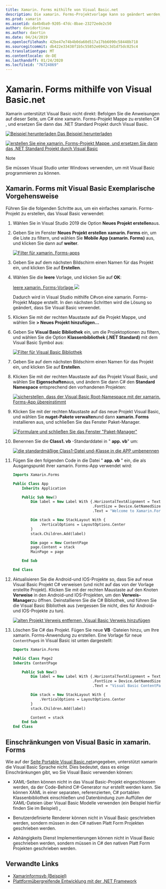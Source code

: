 ```yaml
---
title: Xamarin. Forms mithilfe von Visual Basic.net
description: Die xamarin. Forms-Projektvorlage kann so geändert werden, dass Sie Visual Basic für die Hauptassembly verwendet, sodass Sie mit VB.net effektiv plattformübergreifende Mobile Apps erstellen können.
ms.prod: xamarin
ms.assetid: da4b4ba9-9205-47dc-8bae-23272ede2c50
author: davidortinau
ms.author: daortin
ms.date: 04/24/2019
ms.openlocfilehash: 42be47e74b4b0da60d517a17bb6090c58448b718
ms.sourcegitcommit: db422e33438f1b5c55852e6942c3d1d75dc025c4
ms.translationtype: MT
ms.contentlocale: de-DE
ms.lasthandoff: 01/24/2020
ms.locfileid: "76724869"
---
```

# <a name="xamarinforms-using-visual-basicnet"></a>Xamarin. Forms mithilfe von Visual Basic.net

Xamarin unterstützt Visual Basic nicht direkt: Befolgen Sie die Anweisungen auf dieser Seite, um C# eine xamarin. Forms-Projekt Mappe zu erstellen C# , und ersetzen Sie dann das .NET Standard Projekt durch Visual Basic.

[![Beispiel herunterladen](~/media/shared/download.png) Das Beispiel herunterladen](https://docs.microsoft.com/samples/xamarin/mobile-samples/visualbasic-xamarinformsvb/)

[![erstellen Sie eine xamarin. Forms-Projekt Mappe, und ersetzen Sie dann das .NET Standard Projekt durch Visual Basic](xamarin-forms-images/hero-sml.png)](xamarin-forms-images/hero.png#lightbox)

> [!NOTE]
> Sie müssen Visual Studio unter Windows verwenden, um mit Visual Basic programmieren zu können.

## <a name="xamarinforms-with-visual-basic-walkthrough"></a>Xamarin. Forms mit Visual Basic Exemplarische Vorgehensweise

Führen Sie die folgenden Schritte aus, um ein einfaches xamarin. Forms-Projekt zu erstellen, das Visual Basic verwendet:

1. Wählen Sie in Visual Studio 2019 die Option **Neues Projekt erstellen**aus.

2. Geben Sie im Fenster **Neues Projekt erstellen** **xamarin. Forms** ein, um die Liste zu filtern, und wählen Sie **Mobile App (xamarin. Forms)** aus, und klicken Sie dann auf **weiter**.

    [![Filter für xamarin. Forms-apps](xamarin-forms-images/02-sml.png)](xamarin-forms-images/02.png#lightbox)

3. Geben Sie auf dem nächsten Bildschirm einen Namen für das Projekt ein, und klicken Sie auf **Erstellen**.

4. Wählen Sie die **leere** Vorlage, und klicken Sie auf **OK**:

    [leere xamarin. Forms-Vorlage ![](xamarin-forms-images/04-sml.png)](xamarin-forms-images/04.png#lightbox)

    Dadurch wird in Visual Studio mithilfe C#von eine xamarin. Forms-Projekt Mappe erstellt. In den nächsten Schritten wird die Lösung so geändert, dass Sie Visual Basic verwendet.

5. Klicken Sie mit der rechten Maustaste auf die Projekt Mappe, und wählen Sie **> Neues Projekt hinzufügen...**

6. Geben Sie **Visual Basic Bibliothek** ein, um die Projektoptionen zu filtern, und wählen Sie die Option **Klassenbibliothek (.NET Standard)** mit dem Visual Basic Symbol aus:

    [![Filter für Visual Basic Bibliothek](xamarin-forms-images/06-sml.png)](xamarin-forms-images/06.png#lightbox)

7. Geben Sie auf dem nächsten Bildschirm einen Namen für das Projekt ein, und klicken Sie auf **Erstellen**.

8. Klicken Sie mit der rechten Maustaste auf das Projekt Visual Basic, und wählen Sie **Eigenschaften**aus, und ändern Sie dann C# den **Standard Namespace** entsprechend den vorhandenen Projekten:

    [![sicherstellen, dass der Visual Basic Root-Namespace mit der xamarin. Forms-App übereinstimmt](xamarin-forms-images/07a-sml.png)](xamarin-forms-images/07a.png#lightbox)

9. Klicken Sie mit der rechten Maustaste auf das neue Projekt Visual Basic, und wählen Sie **nuget-Pakete verwalten**und dann **xamarin. Forms** installieren aus, und schließen Sie das Fenster Paket-Manager.

    [![Formulare und schließen Sie das Fenster "Paket-Manager"](xamarin-forms-images/07b-sml.png)](xamarin-forms-images/07b.png#lightbox)

10. Benennen Sie die **Class1. vb** -Standarddatei in " **app. vb**" um:

    [![die standardmäßige Class1-Datei und-Klasse in die APP umbenennen](xamarin-forms-images/08.png)](xamarin-forms-images/08.png#lightbox)

11. Fügen Sie den folgenden Code in die Datei " **app. vb** " ein, die als Ausgangspunkt ihrer xamarin. Forms-App verwendet wird:

    ```vb
    Imports Xamarin.Forms

    Public Class App
        Inherits Application

        Public Sub New()
            Dim label = New Label With {.HorizontalTextAlignment = TextAlignment.Center,
                                        .FontSize = Device.GetNamedSize(NamedSize.Medium, GetType(Label)),
                                        .Text = "Welcome to Xamarin.Forms with Visual Basic.NET"}

            Dim stack = New StackLayout With {
                .VerticalOptions = LayoutOptions.Center
            }
            stack.Children.Add(label)

            Dim page = New ContentPage
            page.Content = stack
            MainPage = page

        End Sub

    End Class
    ```

12. Aktualisieren Sie die Android-und IOS-Projekte so, dass Sie auf neue Visual Basic Projekt C# verweisen (und nicht auf das von der Vorlage erstellte Projekt).
Klicken Sie mit der rechten Maustaste auf den Knoten **Verweise** in den Android-und IOS-Projekten, um den **Verweis-Manager**zu öffnen. Deinstallieren Sie die C# Bibliothek, und führen Sie die Visual Basic Bibliothek aus (vergessen Sie nicht, dies für Android-und IOS-Projekte zu tun).

    [![alten Projekt Verweis entfernen, Visual Basic Verweis hinzufügen](xamarin-forms-images/10-sml.png)](xamarin-forms-images/10.png#lightbox)

13. Löschen Sie C# das Projekt. Fügen Sie neue **VB** -Dateien hinzu, um Ihre xamarin. Forms-Anwendung zu erstellen. Eine Vorlage für neue `ContentPage`s in Visual Basic ist unten dargestellt:

    ```vb
    Imports Xamarin.Forms

    Public Class Page2
    Inherits ContentPage

        Public Sub New()
            Dim label = New Label With {.HorizontalTextAlignment = TextAlignment.Center,
                                        .FontSize = Device.GetNamedSize(NamedSize.Medium, GetType(Label)),
                                        .Text = "Visual Basic ContentPage"}

            Dim stack = New StackLayout With {
                .VerticalOptions = LayoutOptions.Center
            }
            stack.Children.Add(label)

            Content = stack
        End Sub
    End Class
    ```

## <a name="limitations-of-visual-basic-in-xamarinforms"></a>Einschränkungen von Visual Basic in xamarin. Forms

Wie auf der [Seite Portable Visual Basic.net](~/cross-platform/platform/visual-basic/index.md)angegeben, unterstützt xamarin die Visual Basic Sprache nicht. Dies bedeutet, dass es einige Einschränkungen gibt, wo Sie Visual Basic verwenden können:

- XAML-Seiten können nicht in das Visual Basic-Projekt eingeschlossen werden, da der Code-Behind C#-Generator nur erstellt werden kann. Sie können XAML in einer separaten, referenzierten, C# portablen Klassenbibliothek einschließen und Datenbindung zum Auffüllen der XAML-Dateien über Visual Basic Modelle verwenden (ein Beispiel hierfür finden Sie im Beispiel) [.](https://github.com/xamarin/mobile-samples/tree/master/VisualBasic/XamarinFormsVB)

- Benutzerdefinierte Renderer können nicht in Visual Basic geschrieben werden, sondern müssen in den C# nativen Platt Form Projekten geschrieben werden.

- Abhängigkeits Dienst Implementierungen können nicht in Visual Basic geschrieben werden, sondern müssen in C# den nativen Platt Form Projekten geschrieben werden.

## <a name="related-links"></a>Verwandte Links

- [Xamarinformsvb (Beispiel)](https://docs.microsoft.com/samples/xamarin/mobile-samples/visualbasic-xamarinformsvb/)
- [Plattformübergreifende Entwicklung mit der .NET Framework](https://docs.microsoft.com/dotnet/standard/cross-platform/)

